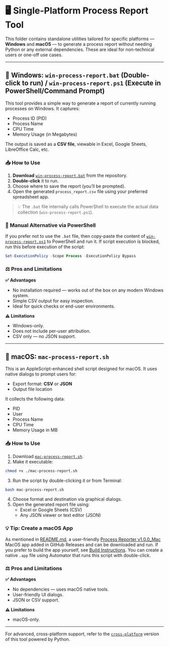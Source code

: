 # 🖥️ Single-Platform Process Report Tool

This folder contains standalone utilities tailored for specific platforms — **Windows** and **macOS** — to generate a process report without needing Python or any external dependencies. These are ideal for non-technical users or one-off use cases.

---

## 📄 Windows: `win-process-report.bat` (Double-click to run) / `win-process-report.ps1` (Execute in PowerShell/Command Prompt)

This tool provides a simple way to generate a report of currently running processes on Windows. It captures:

- Process ID (PID)
- Process Name
- CPU Time
- Memory Usage (in Megabytes)

The output is saved as a **CSV file**, viewable in Excel, Google Sheets, LibreOffice Calc, etc.

### 📥 How to Use

1. **Download** [`win-process-report.bat`](https://github.com/Arsenoid2/process-report/blob/e17a9c796b48fa9711a7f70aca37c4b675a6dfde/Single-platform/Windows/win-process-report.bat) from the repository.
2. **Double-click** it to run.
3. Choose where to save the report (you’ll be prompted).
4. Open the generated `process_report.csv` file using your preferred spreadsheet app.

> 💡 The `.bat` file internally calls PowerShell to execute the actual data collection (`win-process-report.ps1`).

### 🔧 Manual Alternative via PowerShell

If you prefer not to use the `.bat` file, then copy-paste the content of [`win-process-report.ps1`](https://github.com/Arsenoid2/process-report/blob/main/Single-platform/Windows/win-process-report.ps1) to PowerShell and run it.
If script execution is blocked, run this before execution of the script:
```powershell
Set-ExecutionPolicy -Scope Process -ExecutionPolicy Bypass
```

### ⚖️ Pros and Limitations

**✅ Advantages**
- No installation required — works out of the box on any modern Windows system.
- Simple CSV output for easy inspection.
- Ideal for quick checks or end-user environments.

**⚠️ Limitations**
- Windows-only.
- Does not include per-user attribution.
- CSV only — no JSON support.

---

## 🍎 macOS: `mac-process-report.sh`

This is an AppleScript-enhanced shell script designed for macOS. It uses native dialogs to prompt users for:
- Export format: **CSV** or **JSON**
- Output file location

It collects the following data:
- PID
- User
- Process Name
- CPU Time
- Memory Usage in MB

### 📥 How to Use

1. Download [`mac-process-report.sh`](https://github.com/Arsenoid2/process-report/blob/e17a9c796b48fa9711a7f70aca37c4b675a6dfde/Single-platform/MacOS/mac-process-report.sh).
2. Make it executable:
```bash
chmod +x ./mac-process-report.sh
```
3. Run the script by double-clicking it or from Terminal:
```bash
bash mac-process-report.sh
```
4. Choose format and destination via graphical dialogs.
5. Open the generated report file using:
   - Excel or Google Sheets (CSV)
   - Any JSON viewer or text editor (JSON)

### 💡 Tip: Create a macOS App

As mentioned in [README.md](https://github.com/Arsenoid2/process-report/blob/main/README.md), a user-friendly [Process Reporter v1.0.0_Mac](https://github.com/Arsenoid2/process-report/releases/download/v1.0.0/Process.Reporter.zip) MacOS app added in GitHub Releases and can be downloaded and run. If you prefer to build the app yourself, see [Build Instructions](./MacOS/build-instruction.md). You can create a native `.app` file using Automator that runs this script with double-click.

### ⚖️ Pros and Limitations

**✅ Advantages**
- No dependencies — uses macOS native tools.
- User-friendly UI dialogs.
- JSON or CSV support.

**⚠️ Limitations**
- macOS-only.

---

For advanced, cross-platform support, refer to the [`cross-platform`](https://github.com/Arsenoid2/process-report/tree/c71788a9ecc9d8324de19608c725f202820376e9/Cross-platform) version of this tool powered by Python.
